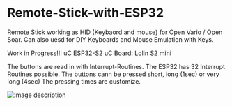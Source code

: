 # Remote-Stick-with-ESP32
Remote Stick working as HID (Keybaord and mouse) for Open Vario / Open Soar.
Can also uesd for DIY Keyboards and Mouse Emulation with Keys.


Work in Progress!!!
uC ESP32-S2
uC Board: Lolin S2 mini

The buttons are read in with Interrupt-Routines. The ESP32 has 32 Interrupt Routines possible.
The buttons cann be pressed short, long (1sec) or very long (4sec)
The pressing times are customize.

![image description](image.svg)
